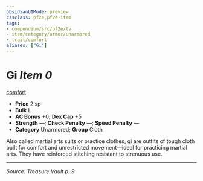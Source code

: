 ```yaml
---
obsidianUIMode: preview
cssclass: pf2e,pf2e-item
tags:
- compendium/src/pf2e/tv
- item/category/armor/unarmored
- trait/comfort
aliases: ["Gi"]
---
```

# Gi *Item 0*  
[comfort](rules/traits/comfort.md "Comfort Armor Trait")  

- **Price** 2 sp
- **Bulk** L
- **AC Bonus** +0; **Dex Cap** +5
- **Strength** —; **Check Penalty** —; **Speed Penalty** —
- **Category** Unarmored; **Group** Cloth 

Also called martial arts suits or practice clothes, gi are outfits of tough cloth built for comfort and unrestricted movement—ideal for practicing martial arts. They have reinforced stitching resistant to strenuous use.


---
*Source: Treasure Vault p. 9*
